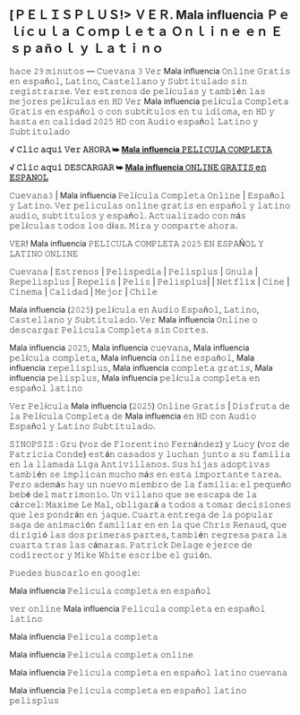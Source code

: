 ## [ＰＥＬＩＳＰＬＵＳ!> ＶＥＲ. Mala influencia Ｐｅｌíｃｕｌａ Ｃｏｍｐｌｅｔａ Ｏｎｌｉｎｅ ｅｎ Ｅｓｐａñｏｌ ｙ Ｌａｔｉｎｏ

𝚑𝚊𝚌𝚎 𝟸𝟿 𝚖𝚒𝚗𝚞𝚝𝚘𝚜 — 𝙲𝚞𝚎𝚟𝚊𝚗𝚊 𝟹 𝚅𝚎𝚛 Mala influencia 𝙾𝚗𝚕𝚒𝚗𝚎 𝙶𝚛𝚊𝚝𝚒𝚜 𝚎𝚗 𝚎𝚜𝚙𝚊ñ𝚘𝚕, 𝙻𝚊𝚝𝚒𝚗𝚘, 𝙲𝚊𝚜𝚝𝚎𝚕𝚕𝚊𝚗𝚘 𝚢 𝚂𝚞𝚋𝚝𝚒𝚝𝚞𝚕𝚊𝚍𝚘 𝚜𝚒𝚗 𝚛𝚎𝚐𝚒𝚜𝚝𝚛𝚊𝚛𝚜𝚎. 𝚅𝚎𝚛 𝚎𝚜𝚝𝚛𝚎𝚗𝚘𝚜 𝚍𝚎 𝚙𝚎𝚕í𝚌𝚞𝚕𝚊𝚜 𝚢 𝚝𝚊𝚖𝚋𝚒é𝚗 𝚕𝚊𝚜 𝚖𝚎𝚓𝚘𝚛𝚎𝚜 𝚙𝚎𝚕í𝚌𝚞𝚕𝚊𝚜 𝚎𝚗 𝙷𝙳 𝚅𝚎𝚛 Mala influencia 𝚙𝚎𝚕í𝚌𝚞𝚕𝚊 𝙲𝚘𝚖𝚙𝚕𝚎𝚝𝚊 𝙶𝚛𝚊𝚝𝚒𝚜 𝚎𝚗 𝚎𝚜𝚙𝚊ñ𝚘𝚕 𝚘 𝚌𝚘𝚗 𝚜𝚞𝚋𝚝í𝚝𝚞𝚕𝚘𝚜 𝚎𝚗 𝚝𝚞 𝚒𝚍𝚒𝚘𝚖𝚊, 𝚎𝚗 𝙷𝙳 𝚢 𝚑𝚊𝚜𝚝𝚊 𝚎𝚗 𝚌𝚊𝚕𝚒𝚍𝚊𝚍 𝟸𝟶𝟸𝟻 𝙷𝙳 𝚌𝚘𝚗 𝙰𝚞𝚍𝚒𝚘 𝚎𝚜𝚙𝚊ñ𝚘𝚕 𝙻𝚊𝚝𝚒𝚗𝚘 𝚢 𝚂𝚞𝚋𝚝𝚒𝚝𝚞𝚕𝚊𝚍𝚘

**√ 𝙲𝚕𝚒𝚌 𝚊𝚚𝚞𝚒 𝚅𝚎𝚛 𝙰𝙷𝙾𝚁𝙰 ➥ [Mala influencia 𝙿𝙴𝙻𝙸𝙲𝚄𝙻𝙰 𝙲𝙾𝙼𝙿𝙻𝙴𝚃𝙰](https://tinyurl.com/246cnhsy)**

**√ 𝙲𝚕𝚒𝚌 𝚊𝚚𝚞𝚒 𝙳𝙴𝚂𝙲𝙰𝚁𝙶𝙰𝚁 ➥ [Mala influencia 𝙾𝙽𝙻𝙸𝙽𝙴 𝙶𝚁𝙰𝚃𝙸𝚂 𝚎𝚗 𝙴𝚂𝙿𝙰𝙽𝙾𝙻](https://tinyurl.com/246cnhsy)**

𝙲𝚞𝚎𝚟𝚊𝚗𝚊𝟹 | Mala influencia 𝙿𝚎𝚕í𝚌𝚞𝚕𝚊 𝙲𝚘𝚖𝚙𝚕𝚎𝚝𝚊 𝙾𝚗𝚕𝚒𝚗𝚎 | 𝙴𝚜𝚙𝚊ñ𝚘𝚕 𝚢 𝙻𝚊𝚝𝚒𝚗𝚘. 𝚅𝚎𝚛 𝚙𝚎𝚕𝚒𝚌𝚞𝚕𝚊𝚜 𝚘𝚗𝚕𝚒𝚗𝚎 𝚐𝚛𝚊𝚝𝚒𝚜 𝚎𝚗 𝚎𝚜𝚙𝚊ñ𝚘𝚕 𝚢 𝚕𝚊𝚝𝚒𝚗𝚘 𝚊𝚞𝚍𝚒𝚘, 𝚜𝚞𝚋𝚝𝚒𝚝𝚞𝚕𝚘𝚜 𝚢 𝚎𝚜𝚙𝚊ñ𝚘𝚕. 𝙰𝚌𝚝𝚞𝚊𝚕𝚒𝚣𝚊𝚍𝚘 𝚌𝚘𝚗 𝚖á𝚜 𝚙𝚎𝚕í𝚌𝚞𝚕𝚊𝚜 𝚝𝚘𝚍𝚘𝚜 𝚕𝚘𝚜 𝚍í𝚊𝚜. 𝙼𝚒𝚛𝚊 𝚢 𝚌𝚘𝚖𝚙𝚊𝚛𝚝𝚎 𝚊𝚑𝚘𝚛𝚊.

𝚅𝙴𝚁! Mala influencia 𝙿𝙴𝙻𝙸𝙲𝚄𝙻𝙰 𝙲𝙾𝙼𝙿𝙻𝙴𝚃𝙰 𝟸𝟶𝟸𝟻 𝙴𝙽 𝙴𝚂𝙿𝙰Ñ𝙾𝙻 𝚈 𝙻𝙰𝚃𝙸𝙽𝙾 𝙾𝙽𝙻𝙸𝙽𝙴

𝙲𝚞𝚎𝚟𝚊𝚗𝚊 | 𝙴𝚜𝚝𝚛𝚎𝚗𝚘𝚜 | 𝙿𝚎𝚕𝚒𝚜𝚙𝚎𝚍𝚒𝚊 | 𝙿𝚎𝚕𝚒𝚜𝚙𝚕𝚞𝚜 | 𝙶𝚗𝚞𝚕𝚊 | 𝚁𝚎𝚙𝚎𝚕𝚒𝚜𝚙𝚕𝚞𝚜 | 𝚁𝚎𝚙𝚎𝚕𝚒𝚜 | 𝙿𝚎𝚕𝚒𝚜 | 𝙿𝚎𝚕𝚒𝚜𝚙𝚕𝚞𝚜| | 𝙽𝚎𝚝𝚏𝚕𝚒𝚡 | 𝙲𝚒𝚗𝚎 | 𝙲𝚒𝚗𝚎𝚖𝚊 | 𝙲𝚊𝚕𝚒𝚍𝚊𝚍 | 𝙼𝚎𝚓𝚘𝚛 | 𝙲𝚑𝚒𝚕𝚎

Mala influencia (𝟸𝟶𝟸𝟻) 𝚙𝚎𝚕í𝚌𝚞𝚕𝚊 𝚎𝚗 𝙰𝚞𝚍𝚒𝚘 𝙴𝚜𝚙𝚊ñ𝚘𝚕, 𝙻𝚊𝚝𝚒𝚗𝚘, 𝙲𝚊𝚜𝚝𝚎𝚕𝚕𝚊𝚗𝚘 𝚢 𝚂𝚞𝚋𝚝𝚒𝚝𝚞𝚕𝚊𝚍𝚘. 𝚅𝚎𝚛 Mala influencia 𝙾𝚗𝚕𝚒𝚗𝚎 𝚘 𝚍𝚎𝚜𝚌𝚊𝚛𝚐𝚊𝚛 𝙿𝚎𝚕𝚒𝚌𝚞𝚕𝚊 𝙲𝚘𝚖𝚙𝚕𝚎𝚝𝚊 𝚜𝚒𝚗 𝙲𝚘𝚛𝚝𝚎𝚜.

Mala influencia 𝟸𝟶𝟸𝟻, Mala influencia 𝚌𝚞𝚎𝚟𝚊𝚗𝚊, Mala influencia 𝚙𝚎𝚕í𝚌𝚞𝚕𝚊 𝚌𝚘𝚖𝚙𝚕𝚎𝚝𝚊, Mala influencia 𝚘𝚗𝚕𝚒𝚗𝚎 𝚎𝚜𝚙𝚊ñ𝚘𝚕, Mala influencia 𝚛𝚎𝚙𝚎𝚕𝚒𝚜𝚙𝚕𝚞𝚜, Mala influencia 𝚌𝚘𝚖𝚙𝚕𝚎𝚝𝚊 𝚐𝚛𝚊𝚝𝚒𝚜, Mala influencia 𝚙𝚎𝚕𝚒𝚜𝚙𝚕𝚞𝚜, Mala influencia 𝚙𝚎𝚕í𝚌𝚞𝚕𝚊 𝚌𝚘𝚖𝚙𝚕𝚎𝚝𝚊 𝚎𝚗 𝚎𝚜𝚙𝚊ñ𝚘𝚕 𝚕𝚊𝚝𝚒𝚗𝚘

𝚅𝚎𝚛 𝙿𝚎𝚕í𝚌𝚞𝚕𝚊 Mala influencia (𝟸𝟶𝟸𝟻) 𝙾𝚗𝚕𝚒𝚗𝚎 𝙶𝚛𝚊𝚝𝚒𝚜 | 𝙳𝚒𝚜𝚏𝚛𝚞𝚝𝚊 𝚍𝚎 𝚕𝚊 𝙿𝚎𝚕í𝚌𝚞𝚕𝚊 𝙲𝚘𝚖𝚙𝚕𝚎𝚝𝚊 𝚍𝚎 Mala influencia 𝚎𝚗 𝙷𝙳 𝚌𝚘𝚗 𝙰𝚞𝚍𝚒𝚘 𝙴𝚜𝚙𝚊ñ𝚘𝚕 𝚢 𝙻𝚊𝚝𝚒𝚗𝚘 𝚂𝚞𝚋𝚝𝚒𝚝𝚞𝚕𝚊𝚍𝚘.

𝚂𝙸𝙽𝙾𝙿𝚂𝙸𝚂 : 𝙶𝚛𝚞 (𝚟𝚘𝚣 𝚍𝚎 𝙵𝚕𝚘𝚛𝚎𝚗𝚝𝚒𝚗𝚘 𝙵𝚎𝚛𝚗á𝚗𝚍𝚎𝚣) 𝚢 𝙻𝚞𝚌𝚢 (𝚟𝚘𝚣 𝚍𝚎 𝙿𝚊𝚝𝚛𝚒𝚌𝚒𝚊 𝙲𝚘𝚗𝚍𝚎) 𝚎𝚜𝚝á𝚗 𝚌𝚊𝚜𝚊𝚍𝚘𝚜 𝚢 𝚕𝚞𝚌𝚑𝚊𝚗 𝚓𝚞𝚗𝚝𝚘 𝚊 𝚜𝚞 𝚏𝚊𝚖𝚒𝚕𝚒𝚊 𝚎𝚗 𝚕𝚊 𝚕𝚕𝚊𝚖𝚊𝚍𝚊 𝙻𝚒𝚐𝚊 𝙰𝚗𝚝𝚒𝚟𝚒𝚕𝚕𝚊𝚗𝚘𝚜. 𝚂𝚞𝚜 𝚑𝚒𝚓𝚊𝚜 𝚊𝚍𝚘𝚙𝚝𝚒𝚟𝚊𝚜 𝚝𝚊𝚖𝚋𝚒é𝚗 𝚜𝚎 𝚒𝚖𝚙𝚕𝚒𝚌𝚊𝚗 𝚖𝚞𝚌𝚑𝚘 𝚖á𝚜 𝚎𝚗 𝚎𝚜𝚝𝚊 𝚒𝚖𝚙𝚘𝚛𝚝𝚊𝚗𝚝𝚎 𝚝𝚊𝚛𝚎𝚊. 𝙿𝚎𝚛𝚘 𝚊𝚍𝚎𝚖á𝚜 𝚑𝚊𝚢 𝚞𝚗 𝚗𝚞𝚎𝚟𝚘 𝚖𝚒𝚎𝚖𝚋𝚛𝚘 𝚍𝚎 𝚕𝚊 𝚏𝚊𝚖𝚒𝚕𝚒𝚊: 𝚎𝚕 𝚙𝚎𝚚𝚞𝚎ñ𝚘 𝚋𝚎𝚋é 𝚍𝚎𝚕 𝚖𝚊𝚝𝚛𝚒𝚖𝚘𝚗𝚒𝚘. 𝚄𝚗 𝚟𝚒𝚕𝚕𝚊𝚗𝚘 𝚚𝚞𝚎 𝚜𝚎 𝚎𝚜𝚌𝚊𝚙𝚊 𝚍𝚎 𝚕𝚊 𝚌á𝚛𝚌𝚎𝚕: 𝙼𝚊𝚡𝚒𝚖𝚎 𝙻𝚎 𝙼𝚊𝚕, 𝚘𝚋𝚕𝚒𝚐𝚊𝚛á 𝚊 𝚝𝚘𝚍𝚘𝚜 𝚊 𝚝𝚘𝚖𝚊𝚛 𝚍𝚎𝚌𝚒𝚜𝚒𝚘𝚗𝚎𝚜 𝚚𝚞𝚎 𝚕𝚎𝚜 𝚙𝚘𝚗𝚍𝚛á𝚗 𝚎𝚗 𝚓𝚊𝚚𝚞𝚎. 𝙲𝚞𝚊𝚛𝚝𝚊 𝚎𝚗𝚝𝚛𝚎𝚐𝚊 𝚍𝚎 𝚕𝚊 𝚙𝚘𝚙𝚞𝚕𝚊𝚛 𝚜𝚊𝚐𝚊 𝚍𝚎 𝚊𝚗𝚒𝚖𝚊𝚌𝚒ó𝚗 𝚏𝚊𝚖𝚒𝚕𝚒𝚊𝚛 𝚎𝚗 𝚎𝚗 𝚕𝚊 𝚚𝚞𝚎 𝙲𝚑𝚛𝚒𝚜 𝚁𝚎𝚗𝚊𝚞𝚍, 𝚚𝚞𝚎 𝚍𝚒𝚛𝚒𝚐𝚒ó 𝚕𝚊𝚜 𝚍𝚘𝚜 𝚙𝚛𝚒𝚖𝚎𝚛𝚊𝚜 𝚙𝚊𝚛𝚝𝚎𝚜, 𝚝𝚊𝚖𝚋𝚒é𝚗 𝚛𝚎𝚐𝚛𝚎𝚜𝚊 𝚙𝚊𝚛𝚊 𝚕𝚊 𝚌𝚞𝚊𝚛𝚝𝚊 𝚝𝚛𝚊𝚜 𝚕𝚊𝚜 𝚌á𝚖𝚊𝚛𝚊𝚜. 𝙿𝚊𝚝𝚛𝚒𝚌𝚔 𝙳𝚎𝚕𝚊𝚐𝚎 𝚎𝚓𝚎𝚛𝚌𝚎 𝚍𝚎 𝚌𝚘𝚍𝚒𝚛𝚎𝚌𝚝𝚘𝚛 𝚢 𝙼𝚒𝚔𝚎 𝚆𝚑𝚒𝚝𝚎 𝚎𝚜𝚌𝚛𝚒𝚋𝚎 𝚎𝚕 𝚐𝚞𝚒ó𝚗.

𝙿𝚞𝚎𝚍𝚎𝚜 𝚋𝚞𝚜𝚌𝚊𝚛𝚕𝚘 𝚎𝚗 𝚐𝚘𝚘𝚐𝚕𝚎:

Mala influencia 𝙿𝚎𝚕𝚒𝚌𝚞𝚕𝚊 𝚌𝚘𝚖𝚙𝚕𝚎𝚝𝚊 𝚎𝚗 𝚎𝚜𝚙𝚊ñ𝚘𝚕

𝚟𝚎𝚛 𝚘𝚗𝚕𝚒𝚗𝚎 Mala influencia 𝙿𝚎𝚕𝚒𝚌𝚞𝚕𝚊 𝚌𝚘𝚖𝚙𝚕𝚎𝚝𝚊 𝚎𝚗 𝚎𝚜𝚙𝚊ñ𝚘𝚕 𝚕𝚊𝚝𝚒𝚗𝚘

Mala influencia 𝙿𝚎𝚕𝚒𝚌𝚞𝚕𝚊 𝚌𝚘𝚖𝚙𝚕𝚎𝚝𝚊

Mala influencia 𝙿𝚎𝚕𝚒𝚌𝚞𝚕𝚊 𝚌𝚘𝚖𝚙𝚕𝚎𝚝𝚊 𝚘𝚗𝚕𝚒𝚗𝚎

Mala influencia 𝙿𝚎𝚕𝚒𝚌𝚞𝚕𝚊 𝚌𝚘𝚖𝚙𝚕𝚎𝚝𝚊 𝚎𝚗 𝚎𝚜𝚙𝚊ñ𝚘𝚕 𝚕𝚊𝚝𝚒𝚗𝚘 𝚌𝚞𝚎𝚟𝚊𝚗𝚊

Mala influencia 𝙿𝚎𝚕𝚒𝚌𝚞𝚕𝚊 𝚌𝚘𝚖𝚙𝚕𝚎𝚝𝚊 𝚎𝚗 𝚎𝚜𝚙𝚊ñ𝚘𝚕 𝚕𝚊𝚝𝚒𝚗𝚘 𝚙𝚎𝚕𝚒𝚜𝚙𝚕𝚞𝚜
